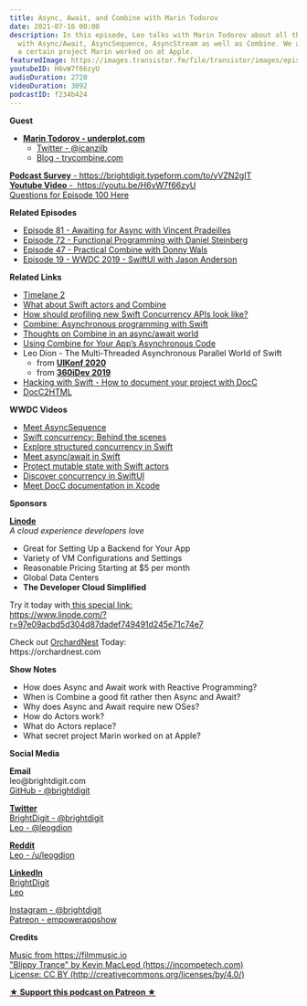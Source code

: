```yaml
---
title: Async, Await, and Combine with Marin Todorov
date: 2021-07-16 00:00
description: In this episode, Leo talks with Marin Todorov about all the new updates
  with Async/Await, AsyncSequence, AsyncStream as well as Combine. We also talk about
  a certain project Marin worked on at Apple.
featuredImage: https://images.transistor.fm/file/transistor/images/episode/588686/full_1625868743-artwork.jpg
youtubeID: H6vW7f66zyU
audioDuration: 2720
videoDuration: 3092
podcastID: f234b424
---
```

<p><strong>Guest</strong></p><ul><li>
<a href="https://underplot.com/"><strong>Marin Todorov - underplot.com</strong></a><ul>
<li><a href="https://twitter.com/icanzilb">Twitter - @icanzilb</a></li>
<li><a href="https://trycombine.com">Blog - trycombine.com</a></li>
</ul>
</li></ul><p><a href="https://brightdigit.typeform.com/to/yVZN2gIT"><strong>Podcast Survey</strong> - https://brightdigit.typeform.com/to/yVZN2gIT</a><br><a href="https://youtu.be/H6vW7f66zyU"><strong>Youtube Video</strong> -  https://youtu.be/H6vW7f66zyU</a><br><a href="mailto:episode100@brightdigit.com">Questions for Episode 100 Here</a></p><p><b>Related Episodes</b></p><ul>
<li><a href="https://share.transistor.fm/s/593efb15">Episode 81 - Awaiting for Async with Vincent Pradeilles</a></li>
<li><a href="https://share.transistor.fm/s/b203049d">Episode 72 - Functional Programming with Daniel Steinberg</a></li>
<li><a href="https://share.transistor.fm/s/8442feb7">Episode 47 - Practical Combine with Donny Wals</a></li>
<li><a href="https://share.transistor.fm/s/03051561">Episode 19 - WWDC 2019 - SwiftUI with Jason Anderson</a></li>
</ul><p><b>Related Links</b></p><ul>
<li><a href="https://timelane.tools">Timelane 2</a></li>
<li><a href="https://trycombine.com/posts/swift-actors-combine/">What about Swift actors and Combine</a></li>
<li><a href="https://github.com/icanzilb/Timelane/issues/15">How should profiling new Swift Concurrency APIs look like?</a></li>
<li><a href="https://www.raywenderlich.com/books/combine-asynchronous-programming-with-swift/">Combine: Asynchronous programming with Swift</a></li>
<li><a href="https://www.donnywals.com/thoughts-on-combine-in-an-async-await-world/">Thoughts on Combine in an async/await world</a></li>
<li><a href="https://developer.apple.com/documentation/combine/using-combine-for-your-app-s-asynchronous-code">Using Combine for Your App’s Asynchronous Code</a></li>
<li>Leo Dion - The Multi-Threaded Asynchronous Parallel World of Swift<ul>
<li>from <a href="https://www.youtube.com/watch?v=MqqMmt1pMIc"><strong>UIKonf 2020</strong></a>
</li>
<li>from <a href="https://www.youtube.com/watch?v=GyrJYWOGXY0"><strong>360iDev 2019</strong></a>
</li>
</ul>
</li>
<li><a href="https://www.hackingwithswift.com/articles/238/how-to-document-your-project-with-docc">Hacking with Swift - How to document your project with DocC</a></li>
<li><a href="https://github.com/DoccZz/docc2html">DocC2HTML</a></li>
</ul><p><b>WWDC Videos</b></p><ul>
<li><a href="https://developer.apple.com/videos/play/wwdc2021/10058/">Meet AsyncSequence</a></li>
<li><a href="https://developer.apple.com/videos/play/wwdc2021/10254/">Swift concurrency: Behind the scenes</a></li>
<li><a href="https://developer.apple.com/videos/play/wwdc2021-10134">Explore structured concurrency in Swift</a></li>
<li><a href="https://developer.apple.com/videos/play/wwdc2021-10132">Meet async/await in Swift</a></li>
<li><a href="https://developer.apple.com/videos/play/wwdc2021-10133">Protect mutable state with Swift actors</a></li>
<li><a href="https://developer.apple.com/videos/play/wwdc2021-10019">Discover concurrency in SwiftUI</a></li>
<li><a href="https://developer.apple.com/videos/play/wwdc2021-10166">Meet DocC documentation in Xcode</a></li>
</ul><p><b>Sponsors</b></p><p><a href="https://www.linode.com/?r=97e09acbd5d304d87dadef749491d245e71c74e7"><strong>Linode</strong></a><br><em>A cloud experience developers love</em></p><ul>
<li>Great for Setting Up a Backend for Your App</li>
<li>Variety of VM Configurations and Settings</li>
<li>Reasonable Pricing Starting at $5 per month</li>
<li>Global Data Centers</li>
<li><strong>The Developer Cloud Simplified</strong></li>
</ul><p>Try it today with<a href="https://transistor.fm/?via=empowerapps"> </a><a href="https://www.linode.com/?r=97e09acbd5d304d87dadef749491d245e71c74e7">this special link:<br>https://www.linode.com/?r=97e09acbd5d304d87dadef749491d245e71c74e7</a></p><p>Check out <a href="https://orchardnest.com/">OrchardNest</a> Today:<br>https://orchardnest.com</p><p><b>Show Notes</b></p><ul>
<li>How does Async and Await work with Reactive Programming?</li>
<li>When is Combine a good fit rather then Async and Await?</li>
<li>Why does Async and Await require new OSes?</li>
<li>How do Actors work?</li>
<li>What do Actors replace?</li>
<li>What secret project Marin worked on at Apple? </li>
</ul><p><b>Social Media</b></p><p><strong>Email</strong><br>leo@brightdigit.com<br><a href="https://github.com/brightdigit">GitHub - @brightdigit</a></p><p><a href="https://twitter.com/brightdigit"><strong>Twitter </strong><br>BrightDigit - @brightdigit</a><br><a href="https://twitter.com/leogdion">Leo - @leogdion</a></p><p><a href="https://www.reddit.com/user/leogdion"><strong>Reddit</strong><br>Leo - /u/leogdion</a></p><p><a href="https://www.linkedin.com/company/bright-digit"><strong>LinkedIn</strong><br>BrightDigit</a><br><a href="https://www.linkedin.com/in/leogdion/">Leo</a></p><p><a href="https://www.instagram.com/brightdigit/">Instagram - @brightdigit</a><br><a href="https://www.patreon.com/empowerappsshow">Patreon - empowerappshow</a></p><p><b>Credits</b></p><p><a href="https://filmmusic.io/">Music from https://filmmusic.io</a><br><a href="https://incompetech.com/">"Blippy Trance" by Kevin MacLeod (https://incompetech.com)</a><br><a href="http://creativecommons.org/licenses/by/4.0/">License: CC BY (http://creativecommons.org/licenses/by/4.0/)</a></p><p><strong><a href="https://www.patreon.com/empowerappsshow" rel="payment" title="★ Support this podcast on Patreon ★">★ Support this podcast on Patreon ★</a></strong></p>
      
